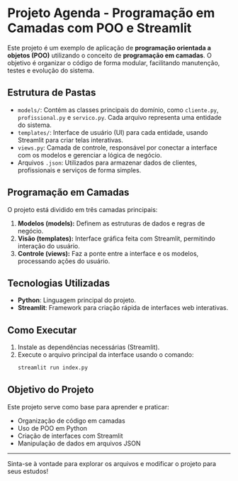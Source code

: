 # Projeto Agenda - Programação em Camadas com POO e Streamlit

Este projeto é um exemplo de aplicação de **programação orientada a objetos (POO)** utilizando o conceito de **programação em camadas**. O objetivo é organizar o código de forma modular, facilitando manutenção, testes e evolução do sistema.

## Estrutura de Pastas

- `models/`: Contém as classes principais do domínio, como `cliente.py`, `profissional.py` e `servico.py`. Cada arquivo representa uma entidade do sistema.
- `templates/`: Interface de usuário (UI) para cada entidade, usando Streamlit para criar telas interativas.
- `views.py`: Camada de controle, responsável por conectar a interface com os modelos e gerenciar a lógica de negócio.
- Arquivos `.json`: Utilizados para armazenar dados de clientes, profissionais e serviços de forma simples.

## Programação em Camadas

O projeto está dividido em três camadas principais:

1. **Modelos (models):** Definem as estruturas de dados e regras de negócio.
2. **Visão (templates):** Interface gráfica feita com Streamlit, permitindo interação do usuário.
3. **Controle (views):** Faz a ponte entre a interface e os modelos, processando ações do usuário.

## Tecnologias Utilizadas

- **Python**: Linguagem principal do projeto.
- **Streamlit**: Framework para criação rápida de interfaces web interativas.

## Como Executar

1. Instale as dependências necessárias (Streamlit).
2. Execute o arquivo principal da interface usando o comando:
	```bash
	streamlit run index.py
	```

## Objetivo do Projeto

Este projeto serve como base para aprender e praticar:
- Organização de código em camadas
- Uso de POO em Python
- Criação de interfaces com Streamlit
- Manipulação de dados em arquivos JSON

---

Sinta-se à vontade para explorar os arquivos e modificar o projeto para seus estudos!

